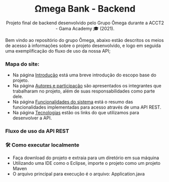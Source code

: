 <h1 align="center">
    Ωmega Bank - Backend
</h1>

<p align="center">Projeto final de backend desenvolvido pelo Grupo Ômega durante a ACCT2 - Gama Academy 🎓 (2021). <br/></p>


Bem vindo ao repositório do grupo Ômega, abaixo estão descritos os meios de acesso à informações sobre o projeto desenvolvido, e logo em seguida uma exemplificação do fluxo de uso da nossa API;

### Mapa do site:

* Na página [Introdução](https://github.com/projetos-accenture-academy/omega-bank-back/wiki/Introdução) está uma breve introdução do escopo base do projeto.
* Na página [Autores e participação](https://github.com/projetos-accenture-academy/omega-bank-back/wiki/Autores-e-Participa%C3%A7%C3%A3o) são apresentados os integrantes que trabalharam no projeto, além de suas responsabilidades como parte dele.
* Na página [Funcionalidades do sistema](https://github.com/projetos-accenture-academy/omega-bank-back/wiki/Funcionalidades-do-sistema) está o resumo das funcionalidades implementadas para acesso através de uma API REST.
* Na página [Tecnologias](https://github.com/projetos-accenture-academy/omega-bank-back/wiki/TEcnologias) estão os links do que utilizamos para desenvolver a API.


### Fluxo de uso da API REST


### 🛠 Como executar localmente

-   Faça download do projeto e extraia para um diretório em sua máquina
-   Utilizando uma IDE como o Eclipse, importe o projeto como um projeto Maven
-   O arquivo principal para execução é o arquivo: Application.java

